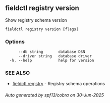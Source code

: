 ## fieldctl registry version

Show registry schema version

```
fieldctl registry version [flags]
```

### Options

```
      --db string       database DSN
      --driver string   database driver
  -h, --help            help for version
```

### SEE ALSO

* [fieldctl registry](fieldctl_registry.md)	 - Registry schema operations

###### Auto generated by spf13/cobra on 30-Jun-2025
